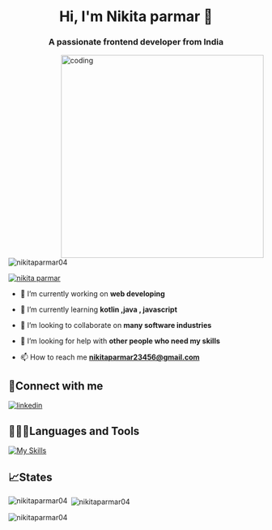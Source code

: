 <h1 align="center">Hi, I'm Nikita parmar 👋</h1>
<h3 align="center">A passionate frontend developer from India</h3>
<img align="right" alt="coding" width ="400" src ="https://media.tenor.com/S59bPkT0pqcAAAAC/programming.gif">

<p align="left"> <img src="https://komarev.com/ghpvc/?username=nikitaparmar04&label=Profile%20views&color=0e75b6&style=flat" alt="nikitaparmar04" /> </p>

<p align="left"> <a href="https://twitter.com/nikita parmar" target="blank"><img src="https://img.shields.io/twitter/follow/nikita parmar?logo=twitter&style=for-the-badge" alt="nikita parmar" /></a> </p>

- 🔭 I’m currently working on **web developing**

- 🌱 I’m currently learning **kotlin ,java , javascript**

- 👯 I’m looking to collaborate on **many software industries**

- 🤝 I’m looking for help with **other people who need my skills**

- 📫 How to reach me **nikitaparmar23456@gmail.com**

## 📲Connect with me

[![linkedin](https://img.shields.io/badge/linkedin-0A66C2?style=for-the-badge&logo=linkedin&logoColor=white)](https://www.linkedin.com/in/nikita-parmar-638233262/) 


## 🧑👩‍💻Languages and Tools

[![My Skills](https://skillicons.dev/icons?i=cpp,html,css,js,kotlin,bootstrap)](https://skillicons.dev)

## 📈States

<p><img align="left" src="https://github-readme-stats.vercel.app/api/top-langs?username=nikitaparmar04&show_icons=true&locale=en&layout=compact" alt="nikitaparmar04" /></p>

<p>&nbsp;<img align="center" src="https://github-readme-stats.vercel.app/api?username=nikitaparmar04&show_icons=true&locale=en" alt="nikitaparmar04" /></p>

<p><img align="center" src="https://github-readme-streak-stats.herokuapp.com/?user=nikitaparmar04&" alt="nikitaparmar04" /></p>

